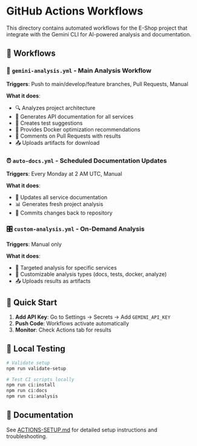 # GitHub Actions Workflows

This directory contains automated workflows for the E-Shop project that integrate with the Gemini CLI for AI-powered analysis and documentation.

## 📁 Workflows

### 🔄 `gemini-analysis.yml` - Main Analysis Workflow
**Triggers**: Push to main/develop/feature branches, Pull Requests, Manual

**What it does**:
- 🔍 Analyzes project architecture
- 📝 Generates API documentation for all services
- 🧪 Creates test suggestions
- 🐳 Provides Docker optimization recommendations
- 💬 Comments on Pull Requests with results
- 📤 Uploads artifacts for download

### ⏰ `auto-docs.yml` - Scheduled Documentation Updates
**Triggers**: Every Monday at 2 AM UTC, Manual

**What it does**:
- 📝 Updates all service documentation
- 📊 Generates fresh project analysis
- 🔄 Commits changes back to repository

### 🎛️ `custom-analysis.yml` - On-Demand Analysis
**Triggers**: Manual only

**What it does**:
- 🎯 Targeted analysis for specific services
- 🔧 Customizable analysis types (docs, tests, docker, analyze)
- 📤 Uploads results as artifacts

## 🚀 Quick Start

1. **Add API Key**: Go to Settings → Secrets → Add `GEMINI_API_KEY`
2. **Push Code**: Workflows activate automatically
3. **Monitor**: Check Actions tab for results

## 🔧 Local Testing

```bash
# Validate setup
npm run validate-setup

# Test CI scripts locally
npm run ci:install
npm run ci:docs
npm run ci:analysis
```

## 📖 Documentation

See [ACTIONS-SETUP.md](ACTIONS-SETUP.md) for detailed setup instructions and troubleshooting.
